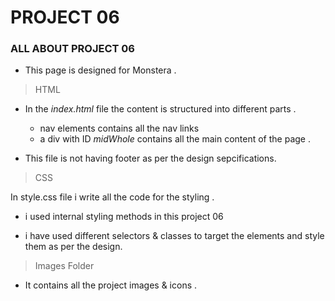 # PROJECT 06

### ALL ABOUT PROJECT 06

  - This page is designed for Monstera  .

>HTML

- In the *index.html* file the content is  structured into different parts .

   - nav elements contains all the nav links 
   - a div with ID *midWhole* contains all the main content of the page .

- This file is not having footer as per the design sepcifications.


> CSS

In style.css file i write all the code for the styling . 

- i used internal styling  methods in this project 06 

- i have used different selectors & classes to target the elements and style them as per the design.

> Images Folder

- It contains all the project images & icons .